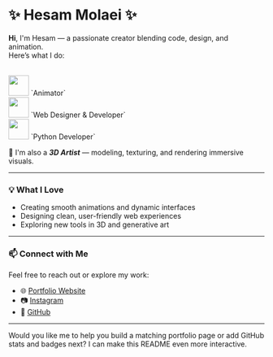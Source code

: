 # ✨ Hesam Molaei ✨

**Hi**, I'm Hesam — a passionate creator blending code, design, and animation.  
Here’s what I do:

<br>

<img src="https://cdn.jsdelivr.net/gh/devicons/devicon/icons/blender/blender-original.svg" width="40" height="40"/>  
`Animator`

<br>

<img src="https://cdn.jsdelivr.net/gh/devicons/devicon/icons/html5/html5-original.svg" width="40" height="40"/>
`Web Designer & Developer`

<br>

<img src="https://cdn.jsdelivr.net/gh/devicons/devicon/icons/python/python-original.svg" width="40" height="40"/>  
`Python Developer`

<br>

🎨 I'm also a ***3D Artist*** — modeling, texturing, and rendering immersive visuals.

---

### 💡 What I Love
- Creating smooth animations and dynamic interfaces
- Designing clean, user-friendly web experiences
- Exploring new tools in 3D and generative art

---

### 📫 Connect with Me
Feel free to reach out or explore my work:
- 🌐 [Portfolio Website](#)
- 📷 [Instagram](#)
- 🐙 [GitHub](https://github.com/hesam-motion)

---

Would you like me to help you build a matching portfolio page or add GitHub stats and badges next? I can make this README even more interactive.
